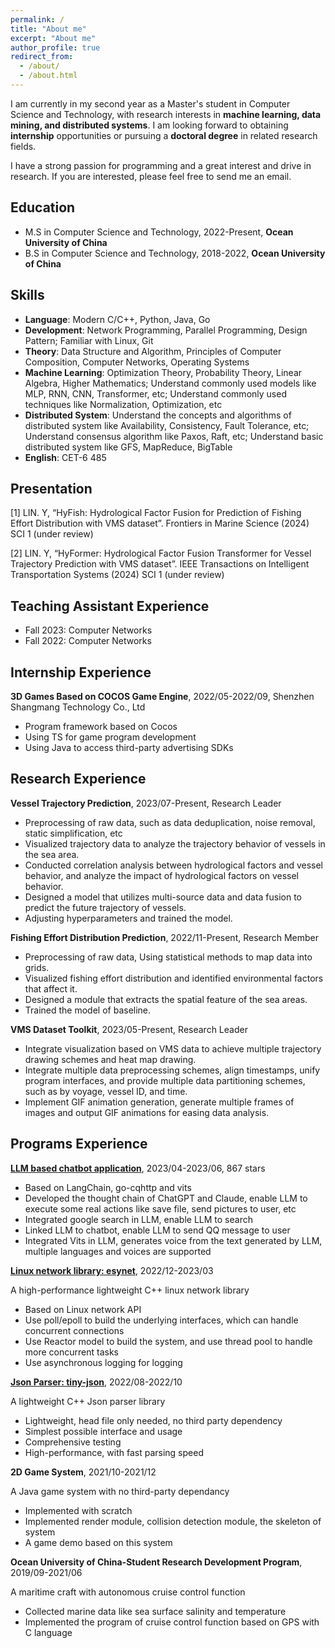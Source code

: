 ```yaml
---
permalink: /
title: "About me"
excerpt: "About me"
author_profile: true
redirect_from:
  - /about/
  - /about.html
---
```


I am currently in my second year as a Master's student in Computer Science and Technology, with research interests in **machine learning, data mining, and distributed systems**. I am looking forward to obtaining **internship** opportunities or pursuing a **doctoral degree** in related research fields.

I have a strong passion for programming and a great interest and drive in research. If you are interested, please feel free to send me an email.

Education
------
- M.S in Computer Science and Technology, 2022-Present, **Ocean University of China**
- B.S in Computer Science and Technology, 2018-2022, **Ocean University of China**

Skills
------
- **Language**: Modern C/C++, Python, Java, Go
- **Development**: Network Programming, Parallel Programming, Design Pattern; Familiar with Linux, Git
- **Theory**: Data Structure and Algorithm, Principles of Computer Composition, Computer Networks, Operating Systems
- **Machine Learning**: Optimization Theory, Probability Theory, Linear Algebra, Higher Mathematics; Understand commonly used models like MLP, RNN, CNN, Transformer, etc; Understand commonly used techniques like Normalization, Optimization, etc
- **Distributed System**: Understand the concepts and algorithms of distributed system like Availability, Consistency, Fault Tolerance, etc; Understand consensus algorithm like Paxos, Raft, etc; Understand basic distributed system like GFS, MapReduce, BigTable
- **English**: CET-6 485

Presentation
------
\[1\] LIN. Y, “HyFish: Hydrological Factor Fusion for Prediction of Fishing Effort Distribution with VMS dataset”. Frontiers in Marine Science (2024) SCI 1 (under review)

\[2\] LIN. Y, “HyFormer: Hydrological Factor Fusion Transformer for Vessel Trajectory Prediction with VMS dataset”. IEEE Transactions on Intelligent Transportation Systems (2024) SCI 1 (under review)

Teaching Assistant Experience
------
- Fall 2023: Computer Networks
- Fall 2022: Computer Networks

Internship Experience
------
**3D Games Based on COCOS Game Engine**, 2022/05-2022/09, Shenzhen Shangmang Technology Co., Ltd

- Program framework based on Cocos
- Using TS for game program development
- Using Java to access third-party advertising SDKs

Research Experience
------
**Vessel Trajectory Prediction**, 2023/07-Present, Research Leader

- Preprocessing of raw data, such as data deduplication, noise removal, static simplification, etc
- Visualized trajectory data to analyze the trajectory behavior of vessels in the sea area.
- Conducted correlation analysis between hydrological factors and vessel behavior, and analyze the impact of hydrological factors on vessel behavior.
- Designed a model that utilizes multi-source data and data fusion to predict the future trajectory of vessels.
- Adjusting hyperparameters and trained the model.

**Fishing Effort Distribution Prediction**, 2022/11-Present, Research Member

- Preprocessing of raw data, Using statistical methods to map data into grids.
- Visualized fishing effort distribution and identified environmental factors that affect it.
- Designed a module that extracts the spatial feature of the sea areas.
- Trained the model of baseline.

**VMS Dataset Toolkit**, 2023/05-Present, Research Leader

- Integrate visualization based on VMS data to achieve multiple trajectory drawing schemes and heat map drawing.
- Integrate multiple data preprocessing schemes, align timestamps, unify program interfaces, and provide multiple data partitioning schemes, such as by voyage, vessel ID, and time.
- Implement GIF animation generation, generate multiple frames of images and output GIF animations for easing data analysis.

Programs Experience
------
**[LLM based chatbot application](https://github.com/Syan-Lin/CyberWaifu)**, 2023/04-2023/06, 867 stars

- Based on LangChain, go-cqhttp and vits
- Developed the thought chain of ChatGPT and Claude, enable LLM to execute some real actions like save file, send pictures to user, etc
- Integrated google search in LLM, enable LLM to search
- Linked LLM to chatbot, enable LLM to send QQ message to user
- Integrated Vits in LLM, generates voice from the text generated by LLM, multiple languages and voices are supported

**[Linux network library: esynet](https://github.com/Syan-Lin/esynet)**, 2022/12-2023/03

A high-performance lightweight C++ linux network library

- Based on Linux network API
- Use poll/epoll to build the underlying interfaces, which can handle concurrent connections
- Use Reactor model to build the system, and use thread pool to handle more concurrent tasks
- Use asynchronous logging for logging

**[Json Parser: tiny-json](https://github.com/Syan-Lin/Tiny-JSON)**, 2022/08-2022/10

A lightweight C++ Json parser library

- Lightweight, head file only needed, no third party dependency
- Simplest possible interface and usage
- Comprehensive testing
- High-performance, with fast parsing speed

**2D Game System**, 2021/10-2021/12

A Java game system with no third-party dependancy

- Implemented with scratch
- Implemented render module, collision detection module, the skeleton of system
- A game demo based on this system

**Ocean University of China-Student Research Development Program**, 2019/09-2021/06

A maritime craft with autonomous cruise control function

- Collected marine data like sea surface salinity and temperature
- Implemented the program of cruise control function based on GPS with C language